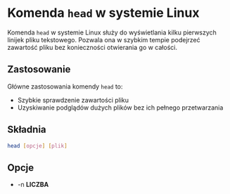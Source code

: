 # Komenda `head` w systemie Linux

Komenda `head` w systemie Linux służy do wyświetlania kilku pierwszych linijek pliku tekstowego.
Pozwala ona w szybkim tempie podejrzeć zawartość pliku bez konieczności otwierania go w całości.

## Zastosowanie
Główne zastosowania komendy `head` to:

- Szybkie sprawdzenie zawartości pliku
- Uzyskiwanie podglądów dużych plików bez ich pełnego przetwarzania

## Składnia
```bash
head [opcje] [plik]
```

## Opcje
- -n **LICZBA**

